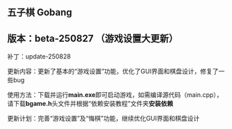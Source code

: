## 五子棋 Gobang

## 版本：beta-250827 （游戏设置大更新）

补丁：update-250828


更新内容：更新了基本的“游戏设置”功能，优化了GUI界面和棋盘设计，修复了一些bug

使用方法：下载并运行**main.exe**即可启动游戏，如需编译源代码（main.cpp），请下载**bgame.h**头文件并根据“依赖安装教程”文件夹**安装依赖**

更新计划：完善“游戏设置”及“悔棋”功能，继续优化GUI界面和棋盘设计
